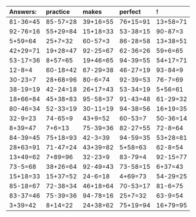 | Answers: | practice | makes | perfect | ! |
| :--- | :--- | :--- | :--- | :--- |
| 81-36=45 | 85-57=28 | 39+16=55 | 76+15=91 | 13+58=71 | 
| 92-76=16 | 55+29=84 | 15+18=33 | 53-38=15 | 90-87=3 | 
| 5+59=64 | 25+7=32 | 60-57=3 | 86-28=58 | 13+38=51 | 
| 42+29=71 | 19+28=47 | 92-25=67 | 62-36=26 | 59+6=65 | 
| 53-17=36 | 8+57=65 | 19+46=65 | 94-39=55 | 54+17=71 | 
| 12-8=4 | 60-18=42 | 67-29=38 | 46-27=19 | 93-84=9 | 
| 30-23=7 | 28+68=96 | 80-6=74 | 92-39=53 | 76-7=69 | 
| 38-19=19 | 42-24=18 | 26+17=43 | 53-34=19 | 5+56=61 | 
| 18+66=84 | 45+38=83 | 95-58=37 | 91-43=48 | 61-29=32 | 
| 80-46=34 | 52-33=19 | 30-11=19 | 94-38=56 | 16+19=35 | 
| 32-9=23 | 74-65=9 | 43+9=52 | 60-53=7 | 50-36=14 | 
| 8+39=47 | 7+6=13 | 75-39=36 | 82-27=55 | 72-8=64 | 
| 84-39=45 | 75+18=93 | 42-3=39 | 94-59=35 | 53+28=81 | 
| 28+63=91 | 71-47=24 | 43+39=82 | 5+58=63 | 62-8=54 | 
| 13+49=62 | 7+89=96 | 32-23=9 | 83-79=4 | 92-15=77 | 
| 73-5=68 | 38+26=64 | 92-49=43 | 73-58=15 | 6+37=43 | 
| 15+18=33 | 15+37=52 | 24-6=18 | 4+69=73 | 54-29=25 | 
| 85-18=67 | 72-38=34 | 46+18=64 | 70-53=17 | 81-6=75 | 
| 83-37=46 | 75-39=36 | 94-78=16 | 25+7=32 | 63-9=54 | 
| 3+39=42 | 8+14=22 | 24+38=62 | 75+19=94 | 16+79=95 | 
